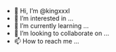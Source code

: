 - 👋 Hi, I’m @kingxxxl
- 👀 I’m interested in ...
- 🌱 I’m currently learning ...
- 💞️ I’m looking to collaborate on ...
- 📫 How to reach me ...

<!---
kingxxxl/kingxxxl is a ✨ special ✨ repository because its `README.md` (this file) appears on your GitHub profile.
You can click the Preview link to take a look at your changes.
--->
